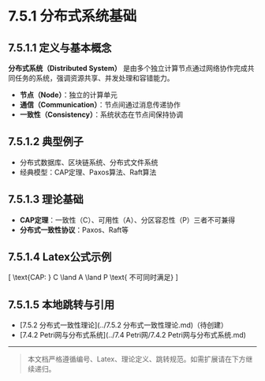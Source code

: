 # 7.5.1 分布式系统基础

## 7.5.1.1 定义与基本概念

**分布式系统（Distributed System）** 是由多个独立计算节点通过网络协作完成共同任务的系统，强调资源共享、并发处理和容错能力。

- **节点（Node）**：独立的计算单元
- **通信（Communication）**：节点间通过消息传递协作
- **一致性（Consistency）**：系统状态在节点间保持协调

## 7.5.1.2 典型例子

- 分布式数据库、区块链系统、分布式文件系统
- 经典模型：CAP定理、Paxos算法、Raft算法

## 7.5.1.3 理论基础

- **CAP定理**：一致性（C）、可用性（A）、分区容忍性（P）三者不可兼得
- **分布式一致性协议**：Paxos、Raft等

## 7.5.1.4 Latex公式示例

\[
\text{CAP: } C \land A \land P \text{ 不可同时满足}
\]

## 7.5.1.5 本地跳转与引用

- [7.5.2 分布式一致性理论](../7.5.2 分布式一致性理论.md)（待创建）
- [7.4.2 Petri网与分布式系统](../7.4 Petri网/7.4.2 Petri网与分布式系统.md)

---

> 本文档严格遵循编号、Latex、理论定义、跳转规范。如需扩展请在下方继续递归。
